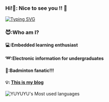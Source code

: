 ### Hi!🥰: Nice to see you !! 👋
[![Typing SVG](https://readme-typing-svg.herokuapp.com?font=Liu+Jian+Mao+Cao&size=32&pause=1000&color=EB95869C&background=5D7DFF00&center=%E7%9C%9F&vCenter=%E7%9C%9F&repeat=%E7%9C%9F&width=435&lines=+%E7%90%83%E8%A6%81%E4%B8%80%E7%9B%B4%E6%89%93;+%E5%96%9C%E6%AC%A2%E7%9A%84%E4%BA%BA+%E8%A6%81%E4%B8%80%E7%9B%B4%E5%96%9C%E6%AC%A2%E5%93%A6)](https://git.io/typing-svg)
### 😈:Who am I?
#### 💻:Embedded learning enthusiast
#### ➿:Electronic information for undergraduates
#### 🏸:Badminton fanatic!!!
#### 💡: [This is my blog](https://123-yuyuyu.github.io/)

<!--
**123-YUYUYU/123-YUYUYU** is a ✨ _special_ ✨ repository because its `README.md` (this file) appears on your GitHub profile.

Here are some ideas to get you started:

- 🔭 I’m currently working on ...
- 🌱 I’m currently learning ...
- 👯 I’m looking to collaborate on ...
- 🤔 I’m looking for help with ...
- 💬 Ask me about ...
- 📫 How to reach me: ...
- 😄 Pronouns: ...
- ⚡ Fun fact: ...
-->
![YUYUYU's Most used languages](https://github-readme-stats.vercel.app/api/top-langs/?username=123-YUYUYU&layout=compact&hide_border=true&langs_count=10)
